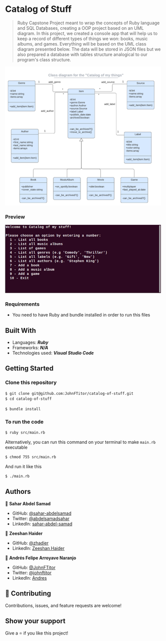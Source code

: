 # Catalog of Stuff

> Ruby Capstone Project meant to wrap the concepts of Ruby language and SQL Databases, creating a OOP project based on an UML diagram.
> In this project, we created a console app that will help us to keep a record of different types of things we won: books, music albums, and games. Everything will be based on the UML class diagram presented below. The data will be stored in JSON files but we also prepared a database with tables structure analogical to our program's class structure.

![UML class diagram](catalog_of_my_things.png)

### Preview

![console app](screenshot.gif)

### Requirements

- You need to have Ruby and bundle installed in order to run this files

## Built With

- Languages: _**Ruby**_
- Frameworks: _**N/A**_
- Technologies used: _**Visual Studio Code**_

## Getting Started

### Clone this repository

```bash
$ git clone git@github.com:JohnFTitor/catalog-of-stuff.git
$ cd catalog-of-stuff

$ bundle install

```

### To run the code

```bash
$ ruby src/main.rb
```

Alternatively, you can run this command on your terminal to make `main.rb` executable

```bash
$ chmod 755 src/main.rb
```

And run it like this

```bash
$ ./main.rb
```

## Authors

👤 **Sahar Abdel Samad**

- GitHub: [@sahar-abdelsamad](https://github.com/Sahar-AbdelSamad)
- Twitter: [@abdelsamadsahar](https://twitter.com/AbdelSamadSahar)
- LinkedIn: [sahar-abdel-samad](https://www.linkedin.com/in/sahar-abdel-samad/)

👤 **Zeeshan Haider**

- GitHub: [@zhadier](https://github.com/zhadier)
- LinkedIn: [Zeeshan Haider](https://www.linkedin.com/in/zhadier39/)

👤 **Andrés Felipe Arroyave Naranjo**

- GitHub: [@JohnFTitor](https://github.com/JohnFTitor)
- Twitter: [@johnftitor](https://twitter.com/johnftitor)
- LinkedIn: [Andres](https://www.linkedin.com/in/andresarroyavenaranjo/)

## 🤝 Contributing

Contributions, issues, and feature requests are welcome!

## Show your support

Give a ⭐️ if you like this project!
